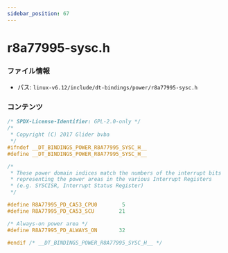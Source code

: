 ```yaml
---
sidebar_position: 67
---
```

# r8a77995-sysc.h

### ファイル情報

- パス: `linux-v6.12/include/dt-bindings/power/r8a77995-sysc.h`

### コンテンツ

```h
/* SPDX-License-Identifier: GPL-2.0-only */
/*
 * Copyright (C) 2017 Glider bvba
 */
#ifndef __DT_BINDINGS_POWER_R8A77995_SYSC_H__
#define __DT_BINDINGS_POWER_R8A77995_SYSC_H__

/*
 * These power domain indices match the numbers of the interrupt bits
 * representing the power areas in the various Interrupt Registers
 * (e.g. SYSCISR, Interrupt Status Register)
 */

#define R8A77995_PD_CA53_CPU0		 5
#define R8A77995_PD_CA53_SCU		21

/* Always-on power area */
#define R8A77995_PD_ALWAYS_ON		32

#endif /* __DT_BINDINGS_POWER_R8A77995_SYSC_H__ */

```
